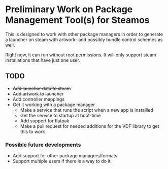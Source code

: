 # Preliminary Work on Package Management Tool(s) for Steamos
This is designed to work with other package managers in order to generate a launcher on steam with artwork- and possibly bundle control schemes as well.

Right now, it can run without root permissions. It will only support steam installations that have just one user.

## TODO

- ~~Add launcher data to steam~~
- ~~Add artwork to launcher~~
- Add controller mappings
- Get it working with a package manager
    - Make a service that runs the script when a new app is installled
    - Get the service to startup at boot-time
    - Add support for flatpak
    - Make a pull request for needed additions for the VDF library to get this to work

### Possible future developments
- Add support for other package managers/formats
- Support multiple users if there is a way to do it.